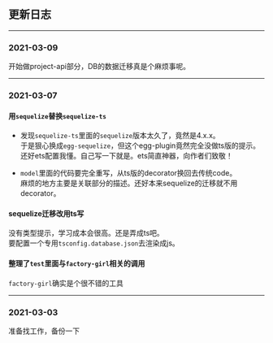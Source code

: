 ## 更新日志

***

### 2021-03-09
开始做project-api部分，DB的数据迁移真是个麻烦事呢。

***

### 2021-03-07
#### 用`sequelize`替换`sequelize-ts`
- 发现`sequelize-ts`里面的`sequelize`版本太久了，竟然是4.x.x。  
  于是狠心换成`egg-sequelize`，但这个egg-plugin竟然完全没做ts版的提示。  
  还好ets配置我懂。自己写一下就是。ets简直神器，向作者们致敬！

- `model`里面的代码要完全重写，从ts版的decorator换回去传统code。  
  麻烦的地方主要是关联部分的描述。还好本来sequelize的迁移就不用decorator。

#### sequelize迁移改用ts写

没有类型提示，学习成本会很高。还是弄成ts吧。  
要配置一个专用`tsconfig.database.json`去渲染成js。

#### 整理了`test`里面与`factory-girl`相关的调用
`factory-girl`确实是个很不错的工具


***

### 2021-03-03
准备找工作，备份一下